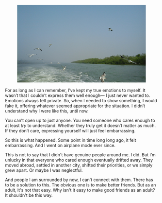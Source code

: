 <!-- title: Faking it till you drift away -->
<!-- draft: no -->

<figure><img src="/static/assets/images/on-expressing-emotions.jpg"></figure>

For as long as I can remember, I’ve kept my true emotions to myself. It wasn’t that I couldn’t express them well enough— I just never wanted to. Emotions always felt private. So, when I needed to show something, I would fake it, offering whatever seemed appropriate for the situation. I didn’t understand why I were like this, until now.

You can’t open up to just anyone. You need someone who cares enough to at least _try_ to understand. Whether they truly get it doesn’t matter as much. If they don’t care, expressing yourself will just feel embarrassing.

So this is what happened. Some point in time long long ago, it felt embarrassing. And I went on airplane mode ever since.

This is not to say that I didn't have genuine people around me. I did. But I’m unlucky in that everyone who cared enough eventually drifted away. They moved abroad, settled in another city, shifted their priorities, or we simply grew apart. Or maybe I was neglectful.

And people I am surrounded by now, I can't connect with them. There has to be a solution to this. The obvious one is to make better friends. But as an adult, it's not that easy. Why isn't it easy to make good friends as an adult? It shouldn't be this way.
